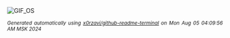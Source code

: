 <div align="justify">
<picture>
    <source media="(prefers-color-scheme: dark)" srcset="https://i.ibb.co/xLPrXvP/output-gif.gif">
    <source media="(prefers-color-scheme: light)" srcset="https://i.ibb.co/xLPrXvP/output-gif.gif">
    <img alt="GIF_OS" src="https://i.ibb.co/xLPrXvP/output-gif.gif">
</picture>

<sub><i>Generated automatically using [x0rzavi/github-readme-terminal](https://github.com/x0rzavi/github-readme-terminal) on Mon Aug 05 04:09:56 AM MSK 2024</i></sub>

</div>

<!-- Image deletion URL: https://ibb.co/54tJGDt/d36e9c8a5975124f64573d0f96584ab8 -->